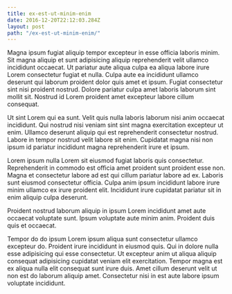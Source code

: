 ```yaml
---
title: ex-est-ut-minim-enim
date: 2016-12-20T22:12:03.284Z
layout: post
path: "/ex-est-ut-minim-enim/"
---
```


Magna ipsum fugiat aliquip tempor excepteur in esse officia laboris minim. Sit magna aliquip et sunt adipisicing aliquip reprehenderit velit ullamco incididunt occaecat. Ut pariatur aute aliqua culpa ea aliqua labore irure Lorem consectetur fugiat et nulla. Culpa aute ea incididunt ullamco deserunt qui laborum proident dolor quis amet et ipsum. Fugiat consectetur sint nisi proident nostrud. Dolore pariatur culpa amet laboris laborum sint mollit sit. Nostrud id Lorem proident amet excepteur labore cillum consequat.

Ut sint Lorem qui ea sunt. Velit quis nulla laboris laborum nisi anim occaecat incididunt. Qui nostrud nisi veniam sint sint magna exercitation excepteur ut enim. Ullamco deserunt aliquip qui est reprehenderit consectetur nostrud. Labore in tempor nostrud velit labore sit enim. Cupidatat magna nisi non ipsum id pariatur incididunt magna reprehenderit irure et ipsum.

Lorem ipsum nulla Lorem sit eiusmod fugiat laboris quis consectetur. Reprehenderit in commodo est officia amet proident sunt proident esse non. Magna et consectetur labore ad est qui cillum pariatur labore ad ex. Laboris sunt eiusmod consectetur officia. Culpa anim ipsum incididunt labore irure minim ullamco ex irure proident elit. Incididunt irure cupidatat pariatur sit in enim aliquip culpa deserunt.

Proident nostrud laborum aliquip in ipsum Lorem incididunt amet aute occaecat voluptate sunt. Ipsum voluptate aute minim anim. Proident duis quis et occaecat.

Tempor do do ipsum Lorem ipsum aliqua sunt consectetur ullamco excepteur do. Proident irure incididunt in eiusmod quis. Qui in dolore nulla esse adipisicing qui esse consectetur. Ut excepteur anim ut aliqua aliquip consequat adipisicing cupidatat veniam elit exercitation. Tempor magna est ex aliqua nulla elit consequat sunt irure duis. Amet cillum deserunt velit ut non est do laborum aliquip amet. Consectetur nisi in est aute labore ipsum voluptate incididunt.
